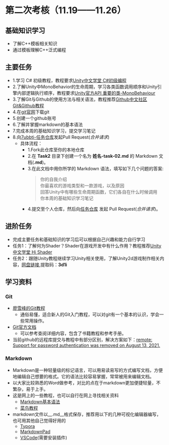 <!-- title: Gamecore 2022秋季考核 --> 
# 第二次考核（11.19——11.26）
## 基础知识学习
* 了解C++模板相关知识
* 通过模板理解C++泛式编程
## 主要任务
* 1.学习 C# 初级教程，教程要求[Unity中文学堂 C#初级编程](https://learn.u3d.cn/tutorial/beginner-gameplay-scripting)  
* 2.了解Unity中MonoBehavior的生命周期，学习各类函数调用顺序和Unity引擎内部逻辑执行顺序，教程要求[Unity官方API 重要的类-MonoBehaviour](https://docs.unity.cn/cn/2021.1/Manual/class-MonoBehaviour.html) 
* 3.了解Git与Github的使用方法与相关语法，教程推荐[Github中文社区 Git&Github教程](https://www.githubs.cn/post/git-tutorial)
* 4.在[git官网](https://git-scm.com/)下载git
* 5.创建一个github账号
* 6.了解并掌握markdown的基本语法    
* 7.完成本周的基础知识学习，提交学习笔记   
* 8.向[7ubbti-任务仓库](https://github.com/7ubbti/2022-Autumn)发起Pull Request(_合并请求_)    
  * 具体流程：   
    *  1.Fork此仓库至你的本地仓库    
    *  2.在 __Task2__ 目录下创建一个名为 __姓名-task-02.md__ 的 Markdown 文档(__.md__)。     
    *  3.在此文档中用你所学的 Markdown 语法，填写如下几个问题的答案:      
         > 你的自我介绍     
         > 你最喜欢的游戏类型和一款游戏，以及原因       
         > 回答Unity中有哪些生命周期函数，它们各自在什么时候调用          
         > 你本周的基础知识学习笔记        
    *  4.提交至个人仓库，然后向[任务仓库](https://github.com/7ubbti/2022-Autumn) 发起 Pull Request(_合并请求_)。   

## 进阶任务
* 完成主要任务和基础知识的学习后可以根据自己兴趣和能力自行学习
* 任务1：了解何为Shader？Shader在游戏开发中有什么作用？教程推荐[Unity中文学堂 Hi Shader](https://learn.u3d.cn/tutorial/hi-shader) 
* 任务2：跟随Unity教程继续学习Unity相关使用，了解Unity2d游戏制作相关内容，[网盘链接](https://pan.baidu.com/s/12HMNH9vdJ-oiWAbsHG1zjw),提取码：__3d1i__

## 学习资料
### Git
* [廖雪峰的Git教程](https://www.liaoxuefeng.com/wiki/896043488029600)
   * 通俗易懂，适合新人的Git入门教程，可以对git有一个基本的认识，学会一些常用操作。
* [Git官方文档](https://git-scm.com/doc) 
   * 可以参考查阅详细内容，包含了书籍教程和参考手册。
* 当前github的远程库提交与教程中有部分区别，解决方案如下：[remote: Support for password authentication was removed on August 13, 2021.](https://blog.csdn.net/weixin_41010198/article/details/119698015)
### Markdown
* Markdown是一种轻量级的标记语言，可以用易读易写的方式编写文档，方便地编辑自己想要的格式。它的语法比较容易掌握，常常被用来编辑文档。
* 以大家比较熟悉的Word做参考，对比的点在于markdown更加便捷轻量，不繁杂，易于上手。
* 这是网上的一些教程，也可以自行在网上寻找相关资料
  * [Markdown基本语法](https://www.jianshu.com/p/191d1e21f7ed)
  * [菜鸟教程](https://www.runoob.com/markdown/md-tutorial.html)
* markdown文件以__.md__格式保存，推荐用以下的几种可视化编辑器编写，也可用其他自己觉得好用的
  * [Typora](https://typora.io/)
  * [MarkdownPad](http://markdownpad.com/)
  * [VSCode](https://code.visualstudio.com/)(需要安装插件)
